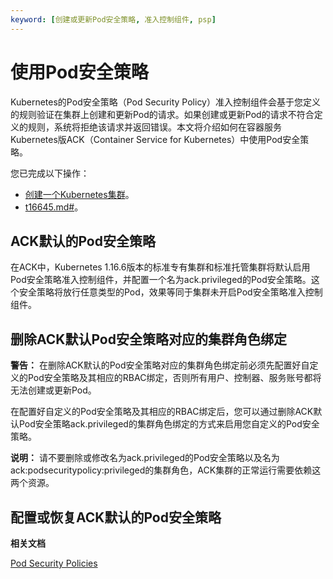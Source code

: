 ```yaml
---
keyword: [创建或更新Pod安全策略, 准入控制组件, psp]
---
```


# 使用Pod安全策略

Kubernetes的Pod安全策略（Pod Security Policy）准入控制组件会基于您定义的规则验证在集群上创建和更新Pod的请求。如果创建或更新Pod的请求不符合定义的规则，系统将拒绝该请求并返回错误。本文将介绍如何在容器服务Kubernetes版ACK（Container Service for Kubernetes）中使用Pod安全策略。

您已完成以下操作：

-   [创建一个Kubernetes集群](/intl.zh-CN/Kubernetes集群用户指南/集群/创建集群/创建Kubernetes托管版集群.md)。
-   [t16645.md\#](/intl.zh-CN/Kubernetes集群用户指南/集群/连接集群/通过kubectl管理Kubernetes集群.md)。

## ACK默认的Pod安全策略

在ACK中，Kubernetes 1.16.6版本的标准专有集群和标准托管集群将默认启用Pod安全策略准入控制组件，并配置一个名为ack.privileged的Pod安全策略。这个安全策略将放行任意类型的Pod，效果等同于集群未开启Pod安全策略准入控制组件。





## 删除ACK默认Pod安全策略对应的集群角色绑定

**警告：** 在删除ACK默认的Pod安全策略对应的集群角色绑定前必须先配置好自定义的Pod安全策略及其相应的RBAC绑定，否则所有用户、控制器、服务账号都将无法创建或更新Pod。

在配置好自定义的Pod安全策略及其相应的RBAC绑定后，您可以通过删除ACK默认Pod安全策略ack.privileged的集群角色绑定的方式来启用您自定义的Pod安全策略。

**说明：** 请不要删除或修改名为ack.privileged的Pod安全策略以及名为ack:podsecuritypolicy:privileged的集群角色，ACK集群的正常运行需要依赖这两个资源。

## 配置或恢复ACK默认的Pod安全策略

**相关文档**  


[Pod Security Policies](https://kubernetes.io/docs/concepts/policy/pod-security-policy/)

